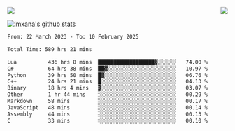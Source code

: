 <p>
  <a href="https://count.getloli.com/"><img src="https://count.getloli.com/get/@xana.readme?theme=moebooru-h"></a>
  <img src="https://weather-icon.journeyad.repl.co/@hangzhou?v=1" align="right">
</p>


<a href="https://github.com/imxana"><img align="center" src="https://github-readme-stats.vercel.app/api?username=imxana&show_icons=true&include_all_commits=true&hide_border=tru&custom_title=imxana%27s%20Github%20Stats" alt="imxana's github stats" /></a> 

<!--START_SECTION:waka-->

```txt
From: 22 March 2023 - To: 10 February 2025

Total Time: 589 hrs 21 mins

Lua          436 hrs 8 mins  ██████████████████▓░░░░░░   74.00 %
C#           64 hrs 38 mins  ██▓░░░░░░░░░░░░░░░░░░░░░░   10.97 %
Python       39 hrs 50 mins  █▓░░░░░░░░░░░░░░░░░░░░░░░   06.76 %
C++          24 hrs 21 mins  █░░░░░░░░░░░░░░░░░░░░░░░░   04.13 %
Binary       18 hrs 4 mins   ▓░░░░░░░░░░░░░░░░░░░░░░░░   03.07 %
Other        1 hr 44 mins    ░░░░░░░░░░░░░░░░░░░░░░░░░   00.29 %
Markdown     58 mins         ░░░░░░░░░░░░░░░░░░░░░░░░░   00.17 %
JavaScript   48 mins         ░░░░░░░░░░░░░░░░░░░░░░░░░   00.14 %
Assembly     44 mins         ░░░░░░░░░░░░░░░░░░░░░░░░░   00.13 %
C            33 mins         ░░░░░░░░░░░░░░░░░░░░░░░░░   00.10 %
```

<!--END_SECTION:waka-->
